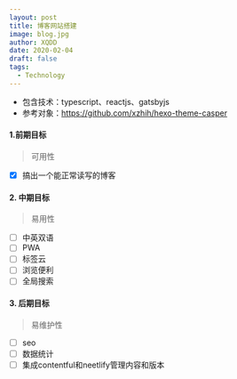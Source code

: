 ```yaml
---
layout: post
title: 博客网站搭建
image: blog.jpg
author: XQDD
date: 2020-02-04
draft: false
tags:
  - Technology
---
```

- 包含技术：typescript、reactjs、gatsbyjs
- 参考对象：https://github.com/xzhih/hexo-theme-casper

#### 1.前期目标
> 可用性
- [x] 搞出一个能正常读写的博客

#### 2. 中期目标
> 易用性
- [ ] 中英双语
- [ ] PWA
- [ ] 标签云
- [ ] 浏览便利
- [ ] 全局搜索

#### 3. 后期目标
> 易维护性
- [ ] seo
- [ ] 数据统计
- [ ] 集成contentful和neetlify管理内容和版本
